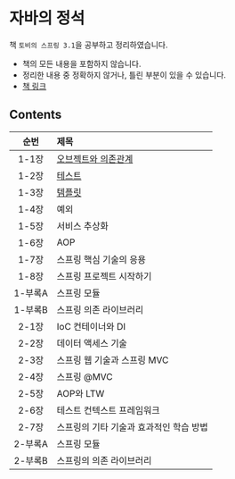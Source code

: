 # 자바의 정석

책 `토비의 스프링 3.1`을 공부하고 정리하였습니다.

- 책의 모든 내용을 포함하지 않습니다.
- 정리한 내용 중 정확하지 않거나, 틀린 부분이 있을 수 있습니다.
- [책 링크](http://www.kyobobook.co.kr/product/detailViewKor.laf?ejkGb=KOR&mallGb=KOR&barcode=9788960773431&orderClick=LAG&Kc=)

## Contents

|  순번   | 제목                                                                                                                                                                                                                                         |
| :-----: | :------------------------------------------------------------------------------------------------------------------------------------------------------------------------------------------------------------------------------------------- |
|  1-1장  | [오브젝트와 의존관계](https://github.com/0xe82de/Study/tree/main/Spring/%ED%86%A0%EB%B9%84%EC%9D%98%20%EC%8A%A4%ED%94%84%EB%A7%81%203.1/1-1%EC%9E%A5%20%EC%98%A4%EB%B8%8C%EC%A0%9D%ED%8A%B8%EC%99%80%20%EC%9D%98%EC%A1%B4%EA%B4%80%EA%B3%84) |
|  1-2장  | [테스트](https://github.com/0xe82de/Study/tree/main/Spring/%ED%86%A0%EB%B9%84%EC%9D%98%20%EC%8A%A4%ED%94%84%EB%A7%81%203.1/1-2%EC%9E%A5%20%ED%85%8C%EC%8A%A4%ED%8A%B8)                                                                       |
|  1-3장  | [템플릿](https://github.com/0xe82de/Study/tree/main/Spring/%ED%86%A0%EB%B9%84%EC%9D%98%20%EC%8A%A4%ED%94%84%EB%A7%81%203.1/1-3%EC%9E%A5%20%ED%85%9C%ED%94%8C%EB%A6%BF)                                                                       |
|  1-4장  | 예외                                                                                                                                                                                                                                         |
|  1-5장  | 서비스 추상화                                                                                                                                                                                                                                |
|  1-6장  | AOP                                                                                                                                                                                                                                          |
|  1-7장  | 스프링 핵심 기술의 응용                                                                                                                                                                                                                      |
|  1-8장  | 스프링 프로젝트 시작하기                                                                                                                                                                                                                     |
| 1-부록A | 스프링 모듈                                                                                                                                                                                                                                  |
| 1-부록B | 스프링 의존 라이브러리                                                                                                                                                                                                                       |
|  2-1장  | IoC 컨테이너와 DI                                                                                                                                                                                                                            |
|  2-2장  | 데이터 액세스 기술                                                                                                                                                                                                                           |
|  2-3장  | 스프링 웹 기술과 스프링 MVC                                                                                                                                                                                                                  |
|  2-4장  | 스프링 @MVC                                                                                                                                                                                                                                  |
|  2-5장  | AOP와 LTW                                                                                                                                                                                                                                    |
|  2-6장  | 테스트 컨텍스트 프레임워크                                                                                                                                                                                                                   |
|  2-7장  | 스프링의 기타 기술과 효과적인 학습 방법                                                                                                                                                                                                      |
| 2-부록A | 스프링 모듈                                                                                                                                                                                                                                  |
| 2-부록B | 스프링의 의존 라이브러리                                                                                                                                                                                                                     |
